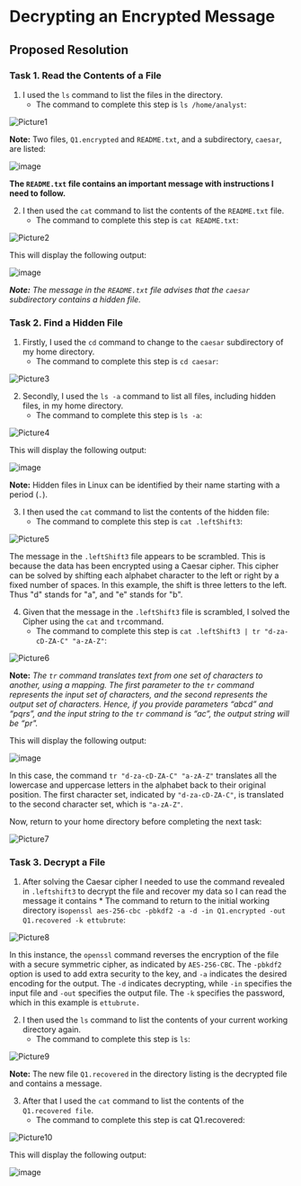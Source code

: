 # Decrypting an Encrypted Message

## Proposed Resolution

### Task 1. Read the Contents of a File 

1. I used the `ls` command to list the files in the directory.
    * The command to complete this step is `ls /home/analyst`:

![Picture1](https://github.com/user-attachments/assets/655185c0-3f19-4746-b6d6-11c1a4d9cdbc)

**Note:** Two files, `Q1.encrypted` and `README.txt`, and a subdirectory, `caesar`, are listed:

![image](https://github.com/user-attachments/assets/b8d1104c-ea08-4dea-992a-5f99938650a9)

**The `README.txt` file contains an important message with instructions I need to follow.**

2. I then used the `cat` command to list the contents of the `README.txt` file.
    * The command to complete this step is `cat README.txt`:

![Picture2](https://github.com/user-attachments/assets/1204441e-7a59-4a1b-9265-c440c0be52e0)

This will display the following output:

![image](https://github.com/user-attachments/assets/4f0c3219-0402-48a8-ab73-b487980376e8)

***Note:** The message in the `README.txt` file advises that the `caesar` subdirectory contains a hidden file.*

### Task 2. Find a Hidden File

1. Firstly, I used the `cd` command to change to the `caesar` subdirectory of my home directory.
    * The command to complete this step is `cd caesar`:

![Picture3](https://github.com/user-attachments/assets/135b1d14-dd37-46b0-812d-76de80908885)

2. Secondly, I used the `ls -a` command to list all files, including hidden files, in my home directory.
    * The command to complete this step is `ls -a`:

![Picture4](https://github.com/user-attachments/assets/3bbcfd96-f92b-410d-acbd-7160a3766362)

This will display the following output:

![image](https://github.com/user-attachments/assets/3fc7d06c-f929-474e-bd39-19d0e1495ae0)

**Note:** Hidden files in Linux can be identified by their name starting with a period (`.`).

3. I then used the `cat` command to list the contents of the hidden file:
    * The command to complete this step is `cat .leftShift3`:

![Picture5](https://github.com/user-attachments/assets/73f1e0e8-487c-4baa-b682-e80b69b77f55)

The message in the `.leftShift3` file appears to be scrambled. This is because the data has been encrypted using a Caesar cipher. This cipher can be solved by shifting each alphabet character to the left or right by a fixed number of spaces. In this example, the shift is three letters to the left. Thus "d" stands for "a", and "e" stands for "b".

4. Given that the message in the `.leftShift3` file is scrambled, I solved the Cipher using the `cat` and `tr`command.
    * The command to complete this step is `cat .leftShift3 | tr "d-za-cD-ZA-C" "a-zA-Z"`:

![Picture6](https://github.com/user-attachments/assets/a880bf52-a40e-4090-b2a5-5f75044e5ec4)

**Note:** *The `tr` command translates text from one set of characters to another, using a mapping. The first parameter to the `tr` command represents the input set of characters, and the second represents the output set of characters. Hence, if you provide parameters “abcd” and “pqrs”, and the input string to the `tr` command is “ac”, the output string will be “pr".*

This will display the following output:

![image](https://github.com/user-attachments/assets/ff0f8e7c-0f7d-44ca-9171-2bc557369fc9)

In this case, the command `tr "d-za-cD-ZA-C" "a-zA-Z"` translates all the lowercase and uppercase letters in the alphabet back to their original position. The first character set, indicated by `"d-za-cD-ZA-C"`, is translated to the second character set, which is `"a-zA-Z"`.

Now, return to your home directory before completing the next task:

![Picture7](https://github.com/user-attachments/assets/f48a3687-d63a-44c3-aa73-58cde91c7cb9)

### Task 3. Decrypt a File

1. After solving the Caesar cipher I needed to use the command revealed in `.leftshift3` to decrypt the file and recover my data so I can read the message it contains     * The command to return to the initial working directory is`openssl aes-256-cbc -pbkdf2 -a -d -in Q1.encrypted -out Q1.recovered -k ettubrute`:

![Picture8](https://github.com/user-attachments/assets/e9a377ad-c62b-4aeb-97e8-f9d26d877dfe)

In this instance, the `openssl` command reverses the encryption of the file with a secure symmetric cipher, as indicated by `AES-256-CBC`. The `-pbkdf2` option is used to add extra security to the key, and `-a` indicates the desired encoding for the output. The `-d` indicates decrypting, while `-in` specifies the input file and `-out` specifies the output file. The `-k` specifies the password, which in this example is `ettubrute.`

2. I then used the `ls` command to list the contents of your current working directory again.
    * The command to complete this step is `ls`:

![Picture9](https://github.com/user-attachments/assets/2e28b8af-7f31-4062-b582-e8cc28c5aaf8)

**Note:** The new file `Q1.recovered` in the directory listing is the decrypted file and contains a message.

3. After that I used the `cat` command to list the contents of the `Q1.recovered file`.
    * The command to complete this step is cat Q1.recovered:

![Picture10](https://github.com/user-attachments/assets/48cc376d-1144-4e29-b452-9d08669100de)

This will display the following output:

![image](https://github.com/user-attachments/assets/26ad0e36-7c87-4c8d-b31d-47767721aa3a)
